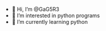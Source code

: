 - 👋 Hi, I’m @GaG5R3
- 👀 I’m interested in python programs
- 🌱 I’m currently learning python

<!---
GaG5R3/GaG5R3 is a ✨ special ✨ repository because its `README.md` (this file) appears on your GitHub profile.
You can click the Preview link to take a look at your changes.
--->
